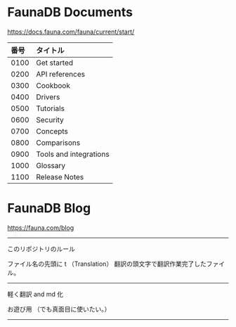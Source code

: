 # FaunaDB Documents

https://docs.fauna.com/fauna/current/start/

| 番号 | タイトル               |
| :--- | :--------------------- |
| 0100 | Get started            |
| 0200 | API references         |
| 0300 | Cookbook               |
| 0400 | Drivers                |
| 0500 | Tutorials              |
| 0600 | Security               |
| 0700 | Concepts               |
| 0800 | Comparisons            |
| 0900 | Tools and integrations |
| 1000 | Glossary               |
| 1100 | Release Notes          |

# FaunaDB Blog

https://fauna.com/blog

---

このリポジトリのルール

ファイル名の先頭に
t
（Translation）
翻訳の頭文字で翻訳作業完了したファイル。

---

軽く翻訳 and md 化

お遊び用
（でも真面目に使いたい。）

---
